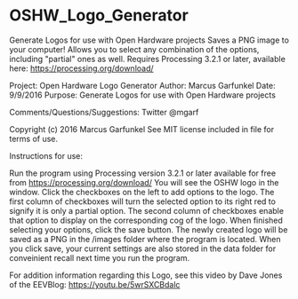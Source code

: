 # OSHW_Logo_Generator
Generate Logos for use with Open Hardware projects
Saves a PNG image to your computer!
Allows you to select any combination of the options, including "partial" ones as well.
Requires Processing 3.2.1 or later, available here: https://processing.org/download/

Project: Open Hardware Logo Generator
Author: Marcus Garfunkel
Date: 9/9/2016
Purpose: Generate Logos for use with Open Hardware projects

Comments/Questions/Suggestions: Twitter @mgarf

Copyright (c) 2016 Marcus Garfunkel
See MIT license included in file for terms of use. 

Instructions for use:

Run the program using Processing version 3.2.1 or later available for free from https://processing.org/download/
You will see the OSHW logo in the window.
Click the checkboxes on the left to add options to the logo.
The first column of checkboxes will turn the selected option to its right red to signify it is only a partial option.
The second column of checkboxes enable that option to display on the corresponding cog of the logo.
When finished selecting your options, click the save button.
The newly created logo will be saved as a PNG in the /images folder where the program is located.
When you click save, your current settings are also stored in the data folder for conveinient recall next time you run the program.

For addition information regarding this Logo, see this video by Dave Jones of the EEVBlog: https://youtu.be/5wrSXCBdalc
